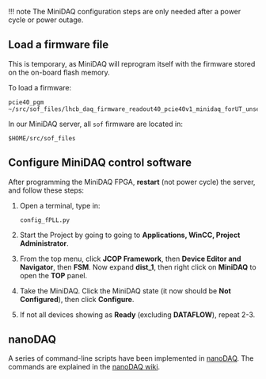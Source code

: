 !!! note
    The MiniDAQ configuration steps are only needed after a power cycle or
    power outage.

## Load a firmware file
This is temporary, as MiniDAQ will reprogram itself with the firmware stored on the on-board flash memory.

To load a firmware:
```
pcie40_pgm ~/src/sof_files/lhcb_daq_firmware_readout40_pcie40v1_minidaq_forUT_unset_131119.sof
```

In our MiniDAQ server, all `sof` firmware are located in:
```
$HOME/src/sof_files
```


## Configure MiniDAQ control software

After programming the MiniDAQ FPGA, **restart** (not power cycle) the server, and follow these steps:

1. Open a terminal, type in:
    ```
    config_fPLL.py
    ```
2. Start the Project by going to going to **Applications, WinCC, Project Administrator**.

2. From the top menu, click **JCOP Framework**, then **Device Editor and Navigator**, then **FSM**.
   Now expand **dist_1**, then right click on **MiniDAQ** to open the **TOP** panel.
3. Take the MiniDAQ. Click the MiniDAQ state (it now should be **Not Configured**), then click **Configure**.
4. If not all devices showing as **Ready** (excluding **DATAFLOW**), repeat 2-3.


## nanoDAQ

A series of command-line scripts have been implemented in [nanoDAQ](https://github.com/umd-lhcb/nanoDAQ).
The commands are explained in the [nanoDAQ wiki](https://github.com/umd-lhcb/nanoDAQ/blob/master/README.md).
